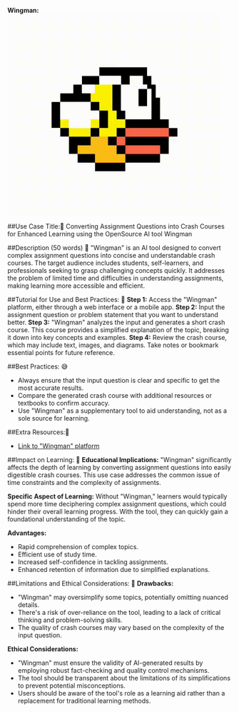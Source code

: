 **Wingman:**
![NotLess](https://github.com/tobi-awolaju-21/Wingman/raw/main/wing.gif)


##Use Case Title:🔮
Converting Assignment Questions into Crash Courses for Enhanced Learning using the OpenSource AI tool Wingman

##Description (50 words) 🤔
"Wingman" is an AI tool designed to convert complex assignment questions into concise and understandable crash courses. The target audience includes students, self-learners, and professionals seeking to grasp challenging concepts quickly. It addresses the problem of limited time and difficulties in understanding assignments, making learning more accessible and efficient.

##Tutorial for Use and Best Practices: 🌱
**Step 1:** Access the "Wingman" platform, either through a web interface or a mobile app. 
**Step 2:** Input the assignment question or problem statement that you want to understand better.
**Step 3:** "Wingman" analyzes the input and generates a short crash course. This course provides a simplified explanation of the topic, breaking it down into key concepts and examples.
**Step 4:** Review the crash course, which may include text, images, and diagrams. Take notes or bookmark essential points for future reference.

##Best Practices: 😅
- Always ensure that the input question is clear and specific to get the most accurate results.
- Compare the generated crash course with additional resources or textbooks to confirm accuracy.
- Use "Wingman" as a supplementary tool to aid understanding, not as a sole source for learning.

##Extra Resources:📍
- [Link to "Wingman" platform](https://tobi-awolaju-21.github.io/Wingman/)

##Impact on Learning: 📖
**Educational Implications:**
"Wingman" significantly affects the depth of learning by converting assignment questions into easily digestible crash courses. This use case addresses the common issue of time constraints and the complexity of assignments.

**Specific Aspect of Learning:**
Without "Wingman," learners would typically spend more time deciphering complex assignment questions, which could hinder their overall learning progress. With the tool, they can quickly gain a foundational understanding of the topic.

**Advantages:**
- Rapid comprehension of complex topics.
- Efficient use of study time.
- Increased self-confidence in tackling assignments.
- Enhanced retention of information due to simplified explanations.

##Limitations and Ethical Considerations: 🧸
**Drawbacks:**
- "Wingman" may oversimplify some topics, potentially omitting nuanced details.
- There's a risk of over-reliance on the tool, leading to a lack of critical thinking and problem-solving skills.
- The quality of crash courses may vary based on the complexity of the input question.

**Ethical Considerations:**
- "Wingman" must ensure the validity of AI-generated results by employing robust fact-checking and quality control mechanisms.
- The tool should be transparent about the limitations of its simplifications to prevent potential misconceptions.
- Users should be aware of the tool's role as a learning aid rather than a replacement for traditional learning methods.
